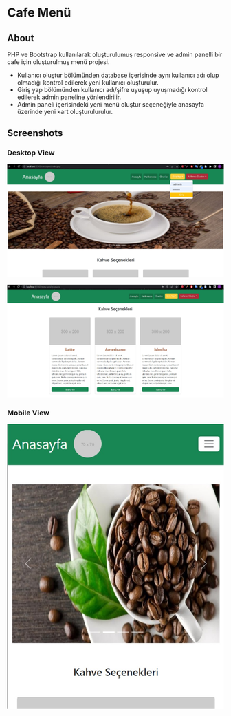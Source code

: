 # Cafe Menü
## About
PHP ve Bootstrap kullanılarak oluşturulumuş responsive ve admin panelli bir cafe için oluşturulmuş menü projesi. 
- Kullanıcı oluştur bölümünden database içerisinde aynı kullanıcı adı olup olmadığı kontrol edilerek yeni kullanıcı oluşturulur.
- Giriş yap bölümünden kullanıcı adı/şifre uyuşup uyuşmadığı kontrol edilerek admin paneline yönlendirilir.
- Admin paneli içerisindeki yeni menü oluştur seçeneğiyle anasayfa üzerinde yeni kart oluşturulurulur.

## Screenshots
### Desktop View
![alt text](https://github.com/kadirtetik1/cafe-menu/blob/main/images/ss1.jpg)


![alt text](https://github.com/kadirtetik1/cafe-menu/blob/main/images/ss2.jpg)

### Mobile View
![alt text](https://github.com/kadirtetik1/cafe-menu/blob/main/images/ss3.jpg)
